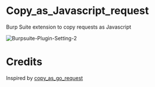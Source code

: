 # Copy_as_Javascript_request
Burp Suite extension to copy requests as Javascript

![Burpsuite-Plugin-Setting-2](https://github.com/user-attachments/assets/f80b0647-ebc8-44fa-9d08-5d1fecc299f6)

# Credits 
Inspired by [copy_as_go_request](https://github.com/SamyGhannad/copy_as_go_request?tab=readme-ov-file)
